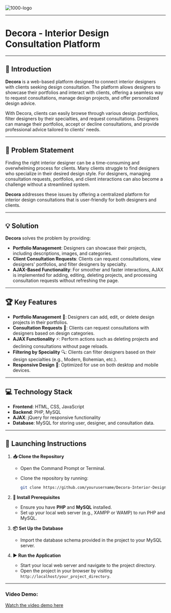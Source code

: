 
![1000-logo](https://github.com/user-attachments/assets/79c801ad-205a-45d7-bd4c-ef10e03602b4)

---

# Decora - Interior Design Consultation Platform

---

## 📘 Introduction
**Decora** is a web-based platform designed to connect interior designers with clients seeking design consultation. The platform allows designers to showcase their portfolios and interact with clients, offering a seamless way to request consultations, manage design projects, and offer personalized design advice.

With Decora, clients can easily browse through various design portfolios, filter designers by their specialties, and request consultations. Designers can manage their portfolios, accept or decline consultations, and provide professional advice tailored to clients' needs.

---

## 🧩 Problem Statement
Finding the right interior designer can be a time-consuming and overwhelming process for clients. Many clients struggle to find designers who specialize in their desired design style. For designers, managing consultation requests, portfolios, and client interactions can also become a challenge without a streamlined system.

**Decora** addresses these issues by offering a centralized platform for interior design consultations that is user-friendly for both designers and clients.

---

## 💡 Solution
**Decora** solves the problem by providing:
- **Portfolio Management**: Designers can showcase their projects, including descriptions, images, and categories.
- **Client Consultation Requests**: Clients can request consultations, view designers' portfolios, and filter designers by specialty.
- **AJAX-Based Functionality**: For smoother and faster interactions, AJAX is implemented for adding, editing, deleting projects, and processing consultation requests without refreshing the page.

---

## 🏆 Key Features
- **Portfolio Management** 🎨: Designers can add, edit, or delete design projects in their portfolios.
- **Consultation Requests** 💬: Clients can request consultations with designers based on design categories.
- **AJAX Functionality** ⚡: Perform actions such as deleting projects and declining consultations without page reloads.
- **Filtering by Speciality** 🔍: Clients can filter designers based on their design specialties (e.g., Modern, Bohemian, etc.).
- **Responsive Design** 📱: Optimized for use on both desktop and mobile devices.

---

## 💻 Technology Stack
- **Frontend**: HTML, CSS, JavaScript
- **Backend**: PHP, MySQL
- **AJAX**: jQuery for responsive functionality
- **Database**: MySQL for storing user, designer, and consultation data.

---

## 🚀 Launching Instructions

1. **📥 Clone the Repository**
   - Open the Command Prompt or Terminal.
   - Clone the repository by running:

     ```bash
     git clone https://github.com/yourusername/Decora-Interior-Design-Consultation.git
     ```

2. **🔧 Install Prerequisites**
   - Ensure you have **PHP** and **MySQL** installed.
   - Set up your local web server (e.g., XAMPP or WAMP) to run PHP and MySQL.

3. **📦 Set Up the Database**
   - Import the database schema provided in the project to your MySQL server.

4. **▶️ Run the Application**
   - Start your local web server and navigate to the project directory.
   - Open the project in your browser by visiting `http://localhost/your_project_directory`.

---

### Video Demo:
[Watch the video demo here]([https://link-to-your-video.com](https://youtu.be/BZMhs3Low1Y?si=yxQaNE3SvKQGEEl0))


